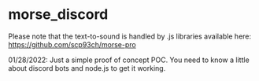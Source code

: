 # morse_discord

Please note that the text-to-sound is handled by .js libraries available here: https://github.com/scp93ch/morse-pro

01/28/2022: Just a simple proof of concept POC. You need to know a little about discord bots and node.js to get it working.
